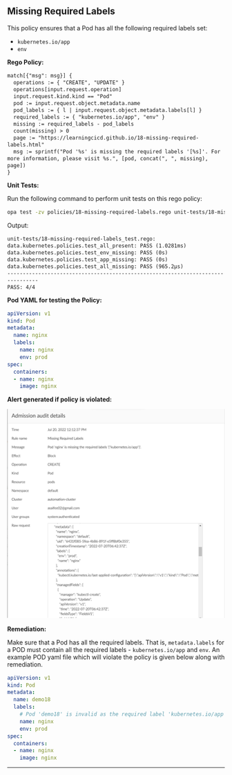 ## Missing Required Labels

This policy ensures that a Pod has all the following required labels set:
- `kubernetes.io/app`
- `env`

**Rego Policy:**

```rego
match[{"msg": msg}] {
  operations := { "CREATE", "UPDATE" }
  operations[input.request.operation]
  input.request.kind.kind == "Pod"
  pod := input.request.object.metadata.name
  pod_labels := { l | input.request.object.metadata.labels[l] }
  required_labels := { "kubernetes.io/app", "env" }
  missing := required_labels - pod_labels
  count(missing) > 0
  page := "https://learningcicd.github.io/18-missing-required-labels.html"
  msg := sprintf("Pod '%s' is missing the required labels '[%s]'. For more information, please visit %s.", [pod, concat(", ", missing), page])
}
```

**Unit Tests:**

Run the following command to perform unit tests on this rego policy:

```bash
opa test -zv policies/18-missing-required-labels.rego unit-tests/18-missing-required-labels_test.rego
```

Output:

```text
unit-tests/18-missing-required-labels_test.rego:
data.kubernetes.policies.test_all_present: PASS (1.0281ms)
data.kubernetes.policies.test_env_missing: PASS (0s)
data.kubernetes.policies.test_app_missing: PASS (0s)
data.kubernetes.policies.test_all_missing: PASS (965.2µs)
--------------------------------------------------------------------------------
PASS: 4/4
```

**Pod YAML for testing the Policy:**

```yaml
apiVersion: v1
kind: Pod
metadata:
  name: nginx
  labels:
    name: nginx
    env: prod
spec:
  containers:
  - name: nginx
    image: nginx
```

**Alert generated if policy is violated:**

![18](./images/18.png)

**Remediation:**

Make sure that a Pod has all the required labels. That is, `metadata.labels` for a POD must contain all the required labels - `kubernetes.io/app` and `env`. An example POD yaml file which will violate the policy is given below along with remediation.

```yaml
apiVersion: v1
kind: Pod
metadata:
  name: demo18
  labels:
    # Pod 'demo18' is invalid as the required label 'kubernetes.io/app' is not present.
    name: nginx
    env: prod
spec:
  containers:
  - name: nginx
    image: nginx
```

---
